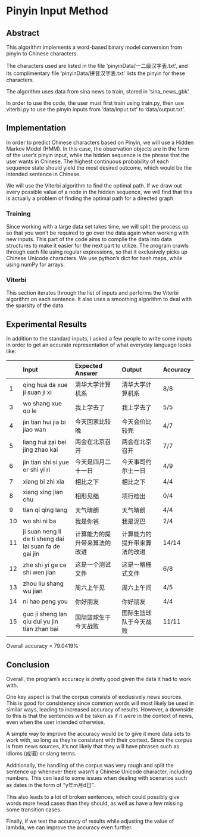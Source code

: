# Pinyin Input Method
## Abstract
This algorithm implements a word-based binary model conversion from pinyin to Chinese characters.

The characters used are listed in the file ‘pinyinData/一二级汉字表.txt’, and its complimentary file ‘pinyinData/拼音汉字表.txt’ lists the pinyin for these characters.

The algorithm uses data from sina news to train, stored in ‘sina_news_gbk’.

In order to use the code, the user must first train using train.py, then use viterbi.py to use the pinyin inputs from ‘data/input.txt’ to ‘data/output.txt’.

## Implementation
In order to predict Chinese characters based on Pinyin, we will use a Hidden Markov Model (HMM). In this case, the observation objects are in the form of the user’s pinyin input, while the hidden sequence is the phrase that the user wants in Chinese. The highest continuous probability of each sequence state should yield the most desired outcome, which would be the intended sentence in Chinese.

We will use the Viterbi algorithm to find the optimal path. If we draw out every possible value of a node in the hidden sequence, we will find that this is actually a problem of finding the optimal path for a directed graph.

### Training
Since working with a large data set takes time, we will split the process up so that you won’t be required to go over the data again when working with new inputs. This part of the code aims to compile the data into data structures to make it easier for the next part to utilize. The program crawls through each file using regular expressions, so that it exclusively picks up Chinese Unicode characters. We use python’s dict for hash maps, while using numPy for arrays.

### Viterbi
This section iterates through the list of inputs and performs the Viterbi algorithm on each sentence. It also uses a smoothing algorithm to deal with the sparsity of the data. 

## Experimental Results
In addition to the standard inputs, I asked a few people to write some inputs in order to get an accurate representation of what everyday language looks like:

|      | Input | Expected Answer | Output | Accuracy |
| :--- | :---- | :-------------- | :----- | :------- |
| 1 | qing hua da xue ji suan ji xi | 清华大学计算机系 | 清华大学计算机系 | 8/8 |
| 3 | wo shang xue qu le | 我上学去了 | 我上学去了 | 5/5 |
| 4 | jin tian hui jia bi jiao wan | 今天回家比较晚 | 今天会价比较完 | 4/7 |
| 5 | liang hui zai bei jing zhao kai | 两会在北京召开 | 两会在北京召开 | 7/7 |
| 6 | jin tian shi si yue er shi yi ri | 今天是四月二十一日 | 今天事司约尔士一日 | 4/9 |
| 7 | xiang bi zhi xia | 相比之下 | 相比之下 | 4/4 |
| 8 | xiang xing jian chu | 相形见绌 | 项行检出 | 0/4 |
| 9 | tian qi qing lang | 天气晴朗 | 天气晴朗 | 4/4 |
| 10 | wo shi ni ba | 我是你爸 | 我是泥巴 | 2/4 |
| 11 | ji suan neng li de ti sheng dai lai suan fa de gai jin | 计算能力的提升带来算法的改进 | 计算能力的提升带来算法的改进 | 14/14 |
| 12 | zhe shi yi ge ce shi wen jian | 这是一个测试文件 | 这是一格栅式文件 | 6/8 |
| 13 | zhou liu shang wu jian | 周六上午见 | 周六上午间 | 4/5 |
| 14 | ni hao peng you | 你好朋友 | 你好朋友 | 4/4 |
| 15 | guo ji sheng lan qiu dui yu jin tian zhan bai | 国际篮球生于今天战败 | 国际生篮球队于今天战败 | 11/11 |

Overall accuracy = 79.0419%

## Conclusion
Overall, the program’s accuracy is pretty good given the data it had to work with.

One key aspect is that the corpus consists of exclusively news sources. This is good for consistency since common words will most likely be used in similar ways, leading to increased accuracy of results. However, a downside to this is that the sentences will be taken as if it were in the context of news, even when the user intended otherwise.

A simple way to improve the accuracy would be to give it more data sets to work with, so long as they’re consistent with their context.
Since the corpus is from news sources, it’s not likely that they will have phrases such as idioms (成语) or slang terms. 

Additionally, the handling of the corpus was very rough and split the sentence up whenever there wasn’t a Chinese Unicode character, including numbers. This can lead to some issues when dealing with scenarios such as dates in the form of “y年m月d日”.

This also leads to a lot of broken sentences, which could possibly give words more head cases than they should, as well as have a few missing some transition cases.

Finally, if we test the accuracy of results while adjusting the value of lambda, we can improve the accuracy even further.
